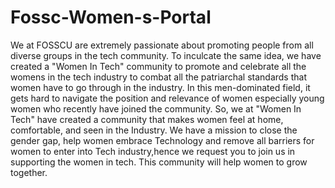 # Fossc-Women-s-Portal

We at FOSSCU are extremely passionate about promoting people from all diverse groups in the tech community. To inculcate the same idea, we have created a "Women In Tech" community to promote and celebrate all the womens in the tech industry to combat all the patriarchal standards that women have to go through in the industry. In this men-dominated field, it gets hard to navigate the position and relevance of women especially young women who recently have joined the community. So, we at "Women In Tech" have created a community that makes women feel at home, comfortable, and seen in the Industry. We have a mission to close the gender gap, help women embrace Technology and remove all barriers for women to enter into Tech industry,hence we request you to join us in supporting the women in tech. This community will help women to grow together.
